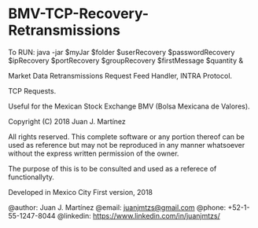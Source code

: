 # BMV-TCP-Recovery-Retransmissions

To RUN: java -jar $myJar $folder $userRecovery $passwordRecovery $ipRecovery $portRecovery $groupRecovery $firstMessage $quantity &

Market Data Retransmissions Request Feed Handler, INTRA Protocol.

TCP Requests.

Useful for the Mexican Stock Exchange BMV (Bolsa Mexicana de Valores).

Copyright (C) 2018 Juan J. Martínez

All rights reserved. This complete software or any portion thereof can be used as reference but may not be reproduced in any manner whatsoever without the express written permission of the owner.

The purpose of this is to be consulted and used as a referece of functionallyty.

Developed in Mexico City First version, 2018

@author: Juan J. Martínez @email: juanjmtzs@gmail.com @phone: +52-1-55-1247-8044 @linkedin: https://www.linkedin.com/in/juanjmtzs/
